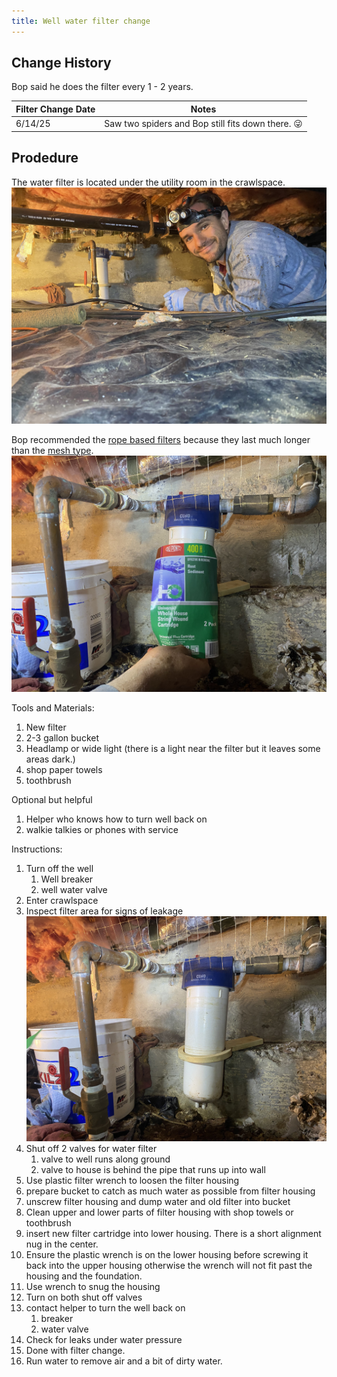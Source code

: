 ```yaml
---
title: Well water filter change
---
```


## Change History

Bop said he does the filter every 1 - 2 years.

|Filter Change Date|Notes                                              |
|------------------|---------------------------------------------------|
|6/14/25           | Saw two spiders and Bop still fits down there. 😜 |


## Prodedure

The water filter is located under the utility room in the crawlspace.
![filter info][3]

Bop recommended the [rope based filters][1] because they last much longer than the [mesh type][2].
![filter info][5]

Tools and Materials:
1. New filter
2. 2-3 gallon bucket
3. Headlamp or wide light (there is a light near the filter but it leaves some areas dark.)
4. shop paper towels
5. toothbrush

Optional but helpful
1. Helper who knows how to turn well back on
2. walkie talkies or phones with service

Instructions:
1. Turn off the well 
    1. Well breaker
    2. well water valve
2. Enter crawlspace
3. Inspect filter area for signs of leakage 
   ![water filter image][4]
4. Shut off 2 valves for water filter
   1. valve to well runs along ground
   2. valve to house is behind the pipe that runs up into wall
5. Use plastic filter wrench to loosen the filter housing
6. prepare bucket to catch as much water as possible from filter housing
7. unscrew filter housing and dump water and old filter into bucket
8. Clean upper and lower parts of filter housing with shop towels or toothbrush
9.  insert new filter cartridge into lower housing. There is a short alignment nug in the center.
10. Ensure the plastic wrench is on the lower housing before screwing it back into the upper housing
    otherwise the wrench will not fit past the housing and the foundation.
11. Use wrench to snug the housing
12. Turn on both shut off valves
13. contact helper to turn the well back on
    1.  breaker
    2.  water valve
14. Check for leaks under water pressure
15. Done with filter change.
16. Run water to remove air and a bit of dirty water. 




[1]: https://www.homedepot.com/p/GE-Universal-Whole-House-Replacement-Water-Filter-Cartridge-2-Pack-FXWSC/202944738?MERCH=REC-_-fbt_test-_-100034332-_-4-_-n/a-_-n/a-_-n/a-_-n/a-_-n/a
[2]: https://www.homedepot.com/p/GE-Universal-Whole-House-Replacement-Water-Filter-Cartridge-2-Pack-FXUSC/100094268?MERCH=REC-_-fbt_test-_-100034332-_-2-_-n/a-_-n/a-_-n/a-_-n/a-_-n/a
[3]: ./img/water_filter_area.jpg 
[4]: ./img/water_filter_housing.jpg
[5]: ./img/water_wilter_with_filter_info.jpg